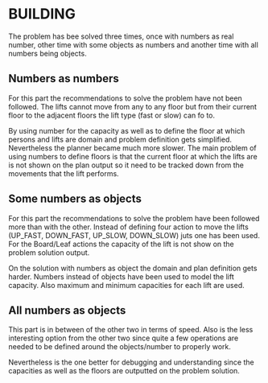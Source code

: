 
# BUILDING

The problem has bee solved three times, once with numbers as real number, other time with some objects as numbers and another time with all numbers being objects.

## Numbers as numbers

For this part the recommendations to solve the problem have not been followed.
The lifts cannot move from any to any floor but from their current floor to the adjacent floors the lift type (fast or slow) can fo to.

By using number for the capacity as well as to define the floor at which persons and lifts are domain and problem definition gets simplified.
Nevertheless the planner became much more slower.
The main problem of using numbers to define floors is that the current floor at which the lifts are is not shown on the plan output so it need to be tracked down from the movements that the lift performs.

## Some numbers as objects

For this part the recommendations to solve the problem have been followed more than with the other.
Instead of defining four action to move the lifts (UP_FAST, DOWN_FAST, UP_SLOW, DOWN_SLOW) juts one has been used.
For the Board/Leaf actions the capacity of the lift is not show on the problem solution output.

On the solution with numbers as object the domain and plan definition gets harder.
Numbers instead of objects have been used to model the lift capacity.
Also maximum and minimum capacities for each lift are used.

## All numbers as objects

This part is in between of the other two in terms of speed.
Also is the less interesting option from the other two since quite a few operations are needed to be defined around the objects/number to properly work.

Nevertheless is the one better for debugging and understanding since the capacities as well as the floors are outputted on the problem solution.
